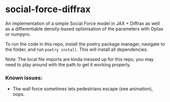 # social-force-diffrax
An implementation of a simple Social Force model in JAX + Diffrax as well as a differentiable density-based optimisation of the parameters with Optax or numpyro.

To run the code in this repo, install the poetry package manager, navigate to the folder, and run `poetry install`. This will install all dependencies.

Note: The local file imports are kinda messed up for this repo, you may need to play around with the path to get it working properly.

### Known issues:
* The wall force sometimes lets pedestrians escape (see animation), oops.
